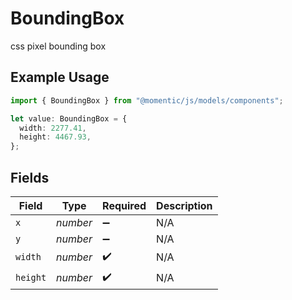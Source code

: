 # BoundingBox

css pixel bounding box

## Example Usage

```typescript
import { BoundingBox } from "@momentic/js/models/components";

let value: BoundingBox = {
  width: 2277.41,
  height: 4467.93,
};
```

## Fields

| Field              | Type               | Required           | Description        |
| ------------------ | ------------------ | ------------------ | ------------------ |
| `x`                | *number*           | :heavy_minus_sign: | N/A                |
| `y`                | *number*           | :heavy_minus_sign: | N/A                |
| `width`            | *number*           | :heavy_check_mark: | N/A                |
| `height`           | *number*           | :heavy_check_mark: | N/A                |